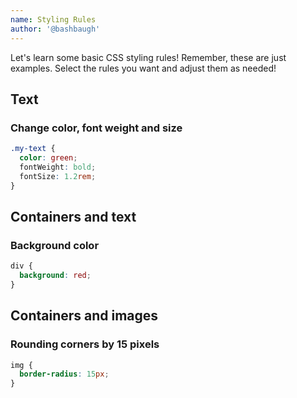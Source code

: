 ```yaml
---
name: Styling Rules
author: '@bashbaugh'
---
```


Let's learn some basic CSS styling rules! Remember, these are just examples. Select the rules you want and adjust them as needed!

## Text

### Change color, font weight and size

```css
.my-text {
  color: green;
  fontWeight: bold;
  fontSize: 1.2rem;
}
```

## Containers and text

### Background color

```css
div {
  background: red;
}
```

## Containers and images

### Rounding corners by 15 pixels

```css
img {
  border-radius: 15px;
}
